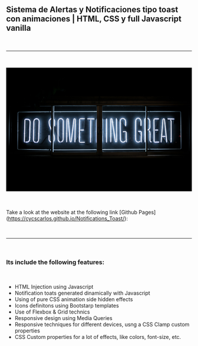 <h2>Sistema de Alertas y Notificaciones tipo toast con animaciones | HTML, CSS y full Javascript vanilla</h2>

<br>

---

<br>

![Website banner!](assets/img/readme.jpg)

<br>

Take a look at the website at the following link [Github Pages] (https://cycscarlos.github.io/Notifications_Toast/):

<br>

---

<br>

<h3>Its include the following features:</h3>

<br>

<ul>
<li>HTML Injection using Javascript </li>
<li>Notification toats generated dinamically with Javascript</li>
<li>Using of pure CSS animation side hidden effects</li>
<li>Icons definitons using Bootstarp templates</li>
<li>Use of Flexbox & Grid technics</li>
<li>Responsive design using Media Queries</li>
<li>Responsive techniques for different devices, usng a CSS Clamp custom properties</li>
<li>CSS Custom properties for a lot of effects, like colors, font-size, etc.</li>

</ul>
